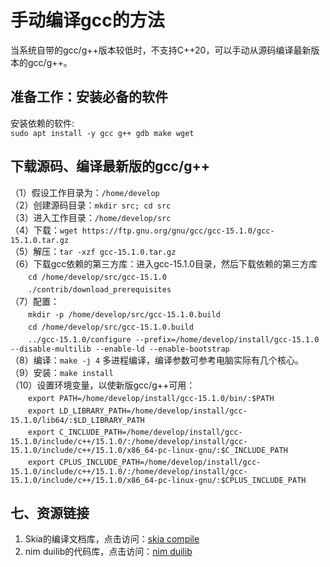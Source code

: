 # 手动编译gcc的方法
当系统自带的gcc/g++版本较低时，不支持C++20，可以手动从源码编译最新版本的gcc/g++。
## 准备工作：安装必备的软件
安装依赖的软件:    
    `sudo apt install -y gcc g++ gdb make wget`    

## 下载源码、编译最新版的gcc/g++
（1）假设工作目录为：`/home/develop`    
（2）创建源码目录：`mkdir src; cd src`    
（3）进入工作目录：`/home/develop/src`    
（4）下载：`wget https://ftp.gnu.org/gnu/gcc/gcc-15.1.0/gcc-15.1.0.tar.gz`    
（5）解压：`tar -xzf gcc-15.1.0.tar.gz`    
（6）下载gcc依赖的第三方库：进入gcc-15.1.0目录，然后下载依赖的第三方库    
　　`cd /home/develop/src/gcc-15.1.0`    
　　`./contrib/download_prerequisites`    
（7）配置：    
　　`mkdir -p /home/develop/src/gcc-15.1.0.build`    
　　`cd /home/develop/src/gcc-15.1.0.build`    
　　`../gcc-15.1.0/configure --prefix=/home/develop/install/gcc-15.1.0 --disable-multilib --enable-ld --enable-bootstrap`    
（8）编译：`make -j 4` 多进程编译，编译参数可参考电脑实际有几个核心。    
（9）安装：`make install`    
（10）设置环境变量，以使新版gcc/g++可用：    
　　`export PATH=/home/develop/install/gcc-15.1.0/bin/:$PATH`    
　　`export LD_LIBRARY_PATH=/home/develop/install/gcc-15.1.0/lib64/:$LD_LIBRARY_PATH`    
　　`export C_INCLUDE_PATH=/home/develop/install/gcc-15.1.0/include/c++/15.1.0/:/home/develop/install/gcc-15.1.0/include/c++/15.1.0/x86_64-pc-linux-gnu/:$C_INCLUDE_PATH`    
　　`export CPLUS_INCLUDE_PATH=/home/develop/install/gcc-15.1.0/include/c++/15.1.0/:/home/develop/install/gcc-15.1.0/include/c++/15.1.0/x86_64-pc-linux-gnu/:$CPLUS_INCLUDE_PATH`    


## 七、资源链接
1. Skia的编译文档库，点击访问：[skia compile](https://github.com/rhett-lee/skia_compile) 
2. nim duilib的代码库，点击访问：[nim duilib](https://github.com/rhett-lee/nim_duilib) 
